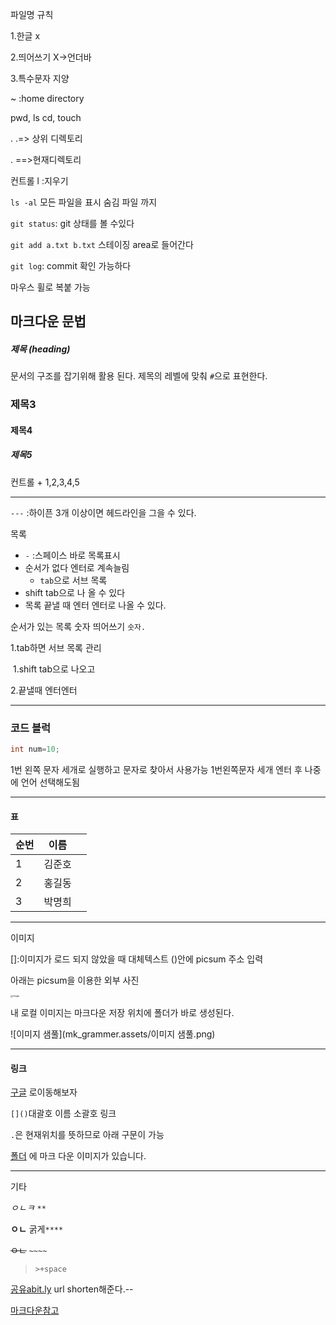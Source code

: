 파일명 규칙



1.한글 x

2.띄어쓰기 X->언더바

3.특수문자 지양 



~ :home directory

pwd, ls cd, touch

. .=> 상위 디렉토리

. ==>현재디렉토리

컨트롤 l :지우기



`ls -al` 모든 파일을 표시 숨김 파일 까지

`git status`: git 상태를 볼 수있다

`git add a.txt b.txt`  스테이징 area로 들어간다

`git log`: commit 확인 가능하다

마우스 휠로 복붙 가능





## 마크다운 문법

##### 제목 (heading)

문서의 구조를 잡기위해 활용 된다. 제목의 레벨에 맞춰 `#`으로 표현한다. 

### 제목3

#### 제목4

##### 제목5   

컨트롤  + 1,2,3,4,5

----

`---` :하이픈 3개 이상이면 헤드라인을 그을 수 있다.



목록 

- `-` :스페이스 바로 목록표시  
- 순서가 없다 엔터로 계속늘림
  - `tab`으로 서브 목록
- shift tab으로 나 올 수 있다
- 목록 끝낼 때 엔터 엔터로 나올 수 있다.



 순서가 있는 목록 숫자 띄어쓰기 `숫자.`

1.tab하면 서브 목록 관리

​	1.shift tab으로 나오고

2.끝낼때 엔터엔터

---

### 코드 블럭

```java
int num=10;
```

1번 왼쪽 문자 세개로 실행하고 문자로 찾아서 사용가능  1번왼쪽문자 세개 엔터 후 나중에 언어 선택해도됨



---

#### 표

| 순번 | 이름   |      |
| :--- | ------ | ---- |
| 1    | 김준호 |      |
| 2    | 홍길동 |      |
| 3    | 박명희 |      |



---

이미지

[]:이미지가 로드 되지 않았을 때 대체텍스트 ()안에 picsum 주소 입력

아래는 picsum을 이용한 외부 사진

<img src="https://picsum.photos/200/300" alt="image" style="zoom:25%;" />



내 로컬 이미지는 마크다운 저장 위치에 폴더가 바로 생성된다.

![이미지 샘풀](mk_grammer.assets/이미지 샘풀.png)

---

#### 링크

[구글](https://google.com)  로이동해보자

`[]()`대괄호 이름 소괄호 링크

`.`은 현재위치를 뜻하므로 아래 구문이 가능

[폴더](./mk_grammer.assets) 에 마크 다운 이미지가 있습니다.

---

기타 

*ㅇㄴㅋ* `**`

**ㅇㄴ** 굵게`****`

~~ㅇㄴ~~ `~~~~`

> `>+space`



[공유abit.ly](https://abit.ly)  url shorten해준다.--

[마크다운참고](https://guides.github.com/features/mastering-markdown/)

